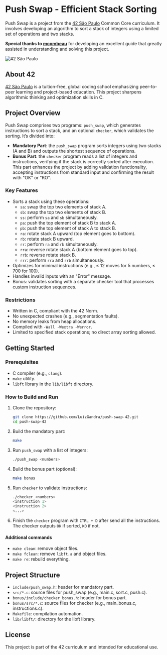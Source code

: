 # Push Swap - Efficient Stack Sorting

Push Swap is a project from the [42 São Paulo](https://www.42sp.org.br/) Common Core curriculum. It involves developing an algorithm to sort a stack of integers using a limited set of operations and two stacks.

**Special thanks to [mcombeau](https://github.com/mcombeau)** for developing an excellent guide that greatly assisted in understanding and solving this project.

![42 São Paulo](https://img.shields.io/badge/42-São_Paulo-black?style=flat-square&logo=42)

## About 42

[42 São Paulo](https://www.42sp.org.br/) is a tuition-free, global coding school emphasizing peer-to-peer learning and project-based education. This project sharpens algorithmic thinking and optimization skills in C.

## Project Overview

Push Swap comprises two programs: `push_swap`, which generates instructions to sort a stack, and an optional `checker`, which validates the sorting. It’s divided into:
- **Mandatory Part**: the `push_swap` program sorts integers using two stacks (A and B) and outputs the shortest sequence of operations.
- **Bonus Part**: the `checker` program reads a list of integers and instructions, verifying if the stack is correctly sorted after execution. This part enhances the project by adding validation functionality, accepting instructions from standard input and confirming the result with "OK" or "KO".

### Key Features

- Sorts a stack using these operations:
  - `sa`: swap the top two elements of stack A.
  - `sb`: swap the top two elements of stack B.
  - `ss`: perform `sa` and `sb` simultaneously.
  - `pa`: push the top element of stack B to stack A.
  - `pb`: push the top element of stack A to stack B.
  - `ra`: rotate stack A upward (top element goes to bottom).
  - `rb`: rotate stack B upward.
  - `rr`: perform `ra` and `rb` simultaneously.
  - `rra`: reverse rotate stack A (bottom element goes to top).
  - `rrb`: reverse rotate stack B.
  - `rrr`: perform `rra` and `rrb` simultaneously.
- Optimizes for minimal instructions (e.g., ≤ 12 moves for 5 numbers, ≤ 700 for 100).
- Handles invalid inputs with an "Error" message.
- Bonus: validates sorting with a separate checker tool that processes custom instruction sequences.

### Restrictions

- Written in C, compliant with the 42 Norm.
- No unexpected crashes (e.g., segmentation faults).
- No memory leaks from heap allocations.
- Compiled with `-Wall -Wextra -Werror`.
- Limited to specified stack operations; no direct array sorting allowed.

## Getting Started

### Prerequisites

- C compiler (e.g., `clang`).
- `make` utility.
- `libft` library in the `lib/libft` directory.

### How to Build and Run

1. Clone the repository:

   ```bash
   git clone https://github.com/LuizGandra/push-swap-42.git
   cd push-swap-42

2. Build the mandatory part:

   ```bash
   make

3. Run `push_swap` with a list of integers:

   ```bash
   ./push_swap <numbers>

4. Build the bonus part (optional):

   ```bash
   make bonus

5. Run `checker` to validate instructions:

   ```bash
   ./checker <numbers>
   <instruction 1>
   <instruction 2>
   <...>

5. Finish the `checker` program with `CTRL + D` after send all the instructions. The checker outputs `OK` if sorted, `KO` if not.

#### Additional commands

- `make clean`: remove object files.
- `make fclean`: remove `libft.a` and object files.
- `make re`: rebuild everything.

## Project Structure

- `include/push_swap.h`: header for mandatory part.
- `src/*.c`: source files for push_swap (e.g., main.c, sort.c, push.c).
- `bonus/include/checker_bonus.h`: header for bonus part.
- `bonus/src/*.c`: source files for checker (e.g., main_bonus.c, instructions.c).
- `Makefile`: compilation automation.
- `lib/libft/`: directory for the libft library.

## License

This project is part of the 42 curriculum and intended for educational use.

